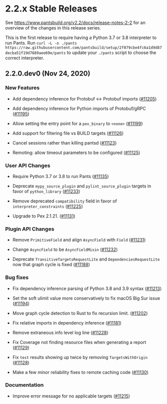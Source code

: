 # 2.2.x Stable Releases

See https://www.pantsbuild.org/v2.2/docs/release-notes-2-2 for an overview of the changes in this release series.

This is the first release to require having a Python 3.7 or 3.8 interpreter to run Pants. Run `curl -L -o ./pants 
https://raw.githubusercontent.com/pantsbuild/setup/2f079cbe4fc6a1d9d87decba51f19d7689aee69e/pants` to update your
`./pants` script to choose the correct interpreter.

## 2.2.0.dev0 (Nov 24, 2020)

### New Features

* Add dependency inference for Protobuf <-> Protobuf imports ([#11205](https://github.com/pantsbuild/pants/pull/11205))

* Add dependency inference for Python imports of Protobuf/gRPC ([#11195](https://github.com/pantsbuild/pants/pull/11195))

* Allow setting the entry point for a `pex_binary` to `<none>` ([#11199](https://github.com/pantsbuild/pants/pull/11199))

* Add support for filtering file vs BUILD targets ([#11126](https://github.com/pantsbuild/pants/pull/11126))

* Cancel sessions rather than killing pantsd ([#11123](https://github.com/pantsbuild/pants/pull/11123))

* Remoting: allow timeout parameters to be configured ([#11125](https://github.com/pantsbuild/pants/pull/11125))

### User API Changes

* Require Python 3.7 or 3.8 to run Pants ([#11135](https://github.com/pantsbuild/pants/pull/11135))

* Deprecate `mypy_source_plugin` and `pylint_source_plugin` targets in favor of `python_library` ([#11233](https://github.com/pantsbuild/pants/pull/11233))

* Remove deprecated `compatibility` field in favor of `interpreter_constraints` ([#11225](https://github.com/pantsbuild/pants/pull/11225))

* Upgrade to Pex 2.1.21. ([#11131](https://github.com/pantsbuild/pants/pull/11131))

### Plugin API Changes

* Remove `PrimitiveField` and align `AsyncField` with `Field` ([#11231](https://github.com/pantsbuild/pants/pull/11231))

* Change `AsyncField` to be `AsyncFieldMixin` ([#11232](https://github.com/pantsbuild/pants/pull/11232))

* Deprecate `TransitiveTargetsRequestLite` and `DependenciesRequestLite` now that graph cycle is fixed ([#11188](https://github.com/pantsbuild/pants/pull/11188))

### Bug fixes

* Fix dependency inference parsing of Python 3.8 and 3.9 syntax ([#11213](https://github.com/pantsbuild/pants/pull/11213))

* Set the soft ulimit value more conservatively to fix macOS Big Sur issue ([#11194](https://github.com/pantsbuild/pants/pull/11194))

* Move graph cycle detection to Rust to fix recursion limit. ([#11202](https://github.com/pantsbuild/pants/pull/11202))

* Fix relative imports in dependency inference ([#11181](https://github.com/pantsbuild/pants/pull/11181))

* Remove extraneous info level log line ([#11228](https://github.com/pantsbuild/pants/pull/11228))

* Fix Coverage not finding resource files when generating a report ([#11129](https://github.com/pantsbuild/pants/pull/11129))

* Fix `test` results showing up twice by removing `TargetsWithOrigin` ([#11128](https://github.com/pantsbuild/pants/pull/11128))

* Make a few minor reliability fixes to remote caching code ([#11130](https://github.com/pantsbuild/pants/pull/11130))

### Documentation

* Improve error message for no applicable targets ([#11215](https://github.com/pantsbuild/pants/pull/11215))
